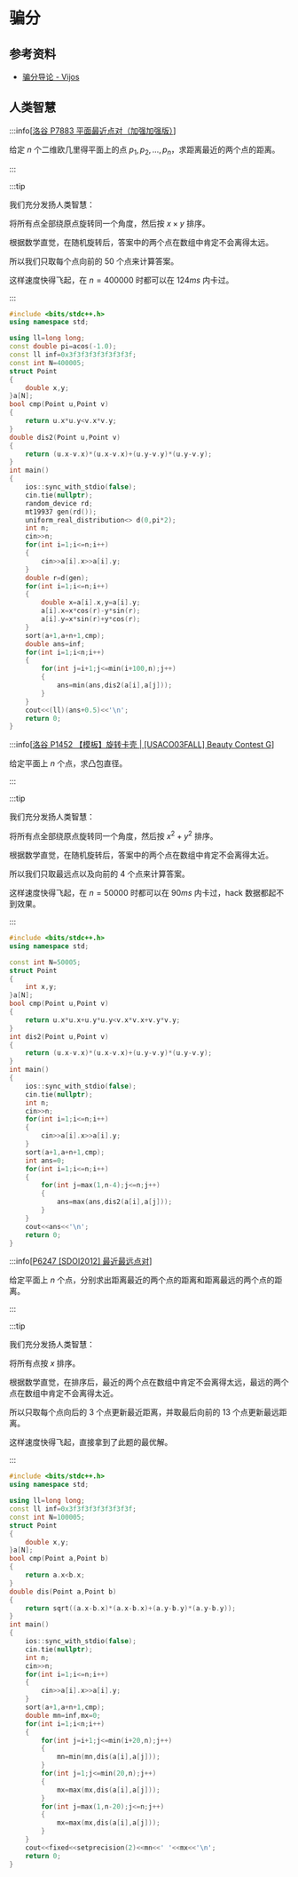 # 骗分

## 参考资料

- [骗分导论 - Vijos](https://vijos.org/discuss/5343eb6c48c5fc86468b457d)

## 人类智慧

:::info[[洛谷 P7883 平面最近点对（加强加强版）](https://www.luogu.com.cn/problem/P7883)]

给定 $n$ 个二维欧几里得平面上的点 $p_1, p_2, \dots, p_n$，求距离最近的两个点的距离。

:::

:::tip

我们充分发扬人类智慧：

将所有点全部绕原点旋转同一个角度，然后按 $x\times y$ 排序。

根据数学直觉，在随机旋转后，答案中的两个点在数组中肯定不会离得太远。

所以我们只取每个点向前的 $50$ 个点来计算答案。

这样速度快得飞起，在 $n=400000$ 时都可以在 $124ms$ 内卡过。

:::

```cpp
#include <bits/stdc++.h>
using namespace std;

using ll=long long;
const double pi=acos(-1.0);
const ll inf=0x3f3f3f3f3f3f3f3f;
const int N=400005;
struct Point
{
	double x,y;
}a[N];
bool cmp(Point u,Point v)
{
	return u.x*u.y<v.x*v.y;
}
double dis2(Point u,Point v)
{
	return (u.x-v.x)*(u.x-v.x)+(u.y-v.y)*(u.y-v.y);
}
int main()
{
	ios::sync_with_stdio(false);
	cin.tie(nullptr);
	random_device rd;
	mt19937 gen(rd());
	uniform_real_distribution<> d(0,pi*2);
	int n;
	cin>>n;
	for(int i=1;i<=n;i++)
	{
		cin>>a[i].x>>a[i].y;
	}
	double r=d(gen);
	for(int i=1;i<=n;i++)
	{
		double x=a[i].x,y=a[i].y;
		a[i].x=x*cos(r)-y*sin(r);
		a[i].y=x*sin(r)+y*cos(r);
	}
	sort(a+1,a+n+1,cmp);
	double ans=inf;
	for(int i=1;i<n;i++)
	{
		for(int j=i+1;j<=min(i+100,n);j++)
		{
			ans=min(ans,dis2(a[i],a[j]));
		}
	}
	cout<<(ll)(ans+0.5)<<'\n';
	return 0;
}
```

:::info[[洛谷 P1452 【模板】旋转卡壳 | [USACO03FALL] Beauty Contest G](https://www.luogu.com.cn/problem/P1452)]

给定平面上 $n$ 个点，求凸包直径。

:::

:::tip

我们充分发扬人类智慧：

将所有点全部绕原点旋转同一个角度，然后按 $x^2+y^2$ 排序。

根据数学直觉，在随机旋转后，答案中的两个点在数组中肯定不会离得太近。

所以我们只取最远点以及向前的 $4$ 个点来计算答案。

这样速度快得飞起，在 $n=50000$ 时都可以在 $90ms$ 内卡过，hack 数据都起不到效果。

:::

```cpp
#include <bits/stdc++.h>
using namespace std;

const int N=50005;
struct Point
{
	int x,y;
}a[N];
bool cmp(Point u,Point v)
{
	return u.x*u.x+u.y*u.y<v.x*v.x+v.y*v.y;
}
int dis2(Point u,Point v)
{
	return (u.x-v.x)*(u.x-v.x)+(u.y-v.y)*(u.y-v.y);
}
int main()
{
	ios::sync_with_stdio(false);
	cin.tie(nullptr);
	int n;
	cin>>n;
	for(int i=1;i<=n;i++)
	{
		cin>>a[i].x>>a[i].y;
	}
	sort(a+1,a+n+1,cmp);
	int ans=0;
	for(int i=1;i<=n;i++)
	{
		for(int j=max(1,n-4);j<=n;j++)
		{
			ans=max(ans,dis2(a[i],a[j]));
		}
	}
	cout<<ans<<'\n';
	return 0;
}
```

:::info[[P6247 [SDOI2012] 最近最远点对](https://www.luogu.com.cn/problem/P6247)]

给定平面上 $n$ 个点，分别求出距离最近的两个点的距离和距离最远的两个点的距离。

:::

:::tip

我们充分发扬人类智慧：

将所有点按 $x$ 排序。

根据数学直觉，在排序后，最近的两个点在数组中肯定不会离得太远，最远的两个点在数组中肯定不会离得太近。

所以只取每个点向后的 $3$ 个点更新最近距离，并取最后向前的 $13$ 个点更新最远距离。

这样速度快得飞起，直接拿到了此题的最优解。

:::

```cpp
#include <bits/stdc++.h>
using namespace std;

using ll=long long;
const ll inf=0x3f3f3f3f3f3f3f3f;
const int N=100005;
struct Point
{
	double x,y;
}a[N];
bool cmp(Point a,Point b)
{
	return a.x<b.x;
}
double dis(Point a,Point b)
{
	return sqrt((a.x-b.x)*(a.x-b.x)+(a.y-b.y)*(a.y-b.y));
}
int main()
{
	ios::sync_with_stdio(false);
	cin.tie(nullptr);
	int n;
	cin>>n;
	for(int i=1;i<=n;i++)
	{
		cin>>a[i].x>>a[i].y;
	}
	sort(a+1,a+n+1,cmp);
	double mn=inf,mx=0;
	for(int i=1;i<n;i++)
	{
		for(int j=i+1;j<=min(i+20,n);j++)
		{
			mn=min(mn,dis(a[i],a[j]));
		}
		for(int j=1;j<=min(20,n);j++)
		{
			mx=max(mx,dis(a[i],a[j]));
		}
		for(int j=max(1,n-20);j<=n;j++)
		{
			mx=max(mx,dis(a[i],a[j]));
		}
	}
	cout<<fixed<<setprecision(2)<<mn<<' '<<mx<<'\n';
	return 0;
}
```